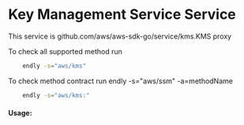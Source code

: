 # Key Management Service Service

This service is github.com/aws/aws-sdk-go/service/kms.KMS proxy 

To check all supported method run
```bash
    endly -s="aws/kms"
```


To check method contract run endly -s="aws/ssm" -a=methodName
```bash
    endly -s="aws/kms:"
```

#### Usage:
